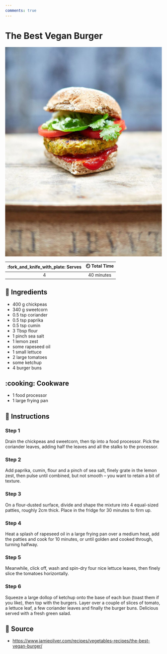 ```yaml
---
comments: true
---
```

# The Best Vegan Burger

![The Best Vegan Burger](../assets/images/the-best-vegan-burger.jpg)

| :fork_and_knife_with_plate: Serves | :timer_clock: Total Time |
|:----------------------------------:|:-----------------------: |
| 4 | 40 minutes |

## :salt: Ingredients

- 400 g chickpeas
- 340 g sweetcorn
- 0.5 tsp coriander
- 0.5 tsp paprika
- 0.5 tsp cumin
- 3 Tbsp flour
- 1 pinch sea salt
- 1 lemon zest
- some rapeseed oil
- 1 small lettuce
- 2 large tomatoes
- some ketchup
- 4 burger buns

## :cooking: Cookware

- 1 food processor
- 1 large frying pan

## :pencil: Instructions

### Step 1

Drain the chickpeas and sweetcorn, then tip into a food processor. Pick the coriander leaves, adding half the leaves and
all the stalks to the processor.

### Step 2

Add paprika, cumin, flour and a pinch of sea salt, finely grate in the lemon zest, then pulse until combined, but not
smooth – you want to retain a bit of texture.

### Step 3

On a flour-dusted surface, divide and shape the mixture into 4 equal-sized patties, roughly 2cm thick. Place in the
fridge for 30 minutes to firm up.

### Step 4

Heat a splash of rapeseed oil in a large frying pan over a medium heat, add the patties and cook for 10 minutes, or until
golden and cooked through, turning halfway.

### Step 5

Meanwhile, click off, wash and spin-dry four nice lettuce leaves, then finely slice the tomatoes horizontally.

### Step 6

Squeeze a large dollop of ketchup onto the base of each bun (toast them if you like), then top with the burgers. Layer
over a couple of slices of tomato, a lettuce leaf, a few coriander leaves and finally the burger buns. Delicious served
with a fresh green salad.

## :link: Source

- <https://www.jamieoliver.com/recipes/vegetables-recipes/the-best-vegan-burger/>
